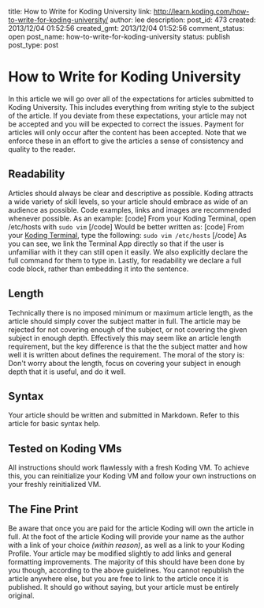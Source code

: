 title: How to Write for Koding University
link: http://learn.koding.com/how-to-write-for-koding-university/
author: lee
description: 
post_id: 473
created: 2013/12/04 01:52:56
created_gmt: 2013/12/04 01:52:56
comment_status: open
post_name: how-to-write-for-koding-university
status: publish
post_type: post

# How to Write for Koding University

In this article we will go over all of the expectations for articles submitted to Koding University. This includes everything from writing style to the subject of the article. If you deviate from these expectations, your article may not be accepted and you will be expected to correct the issues. Payment for articles will only occur after the content has been accepted. Note that we enforce these in an effort to give the articles a sense of consistency and quality to the reader. 

## Readability

Articles should always be clear and descriptive as possible. Koding attracts a wide variety of skill levels, so your article should embrace as wide of an audience as possible. Code examples, links and images are recommended whenever possible. As an example: [code] From your Koding Terminal, open /etc/hosts with `sudo vim` [/code] Would be better written as: [code] From your [Koding Terminal](https://koding.com/Develop/Terminal), type the following: ``` sudo vim /etc/hosts ``` [/code] As you can see, we link the Terminal App directly so that if the user is unfamiliar with it they can still open it easily. We also explicitly declare the full command for them to type in. Lastly, for readability we declare a full code block, rather than embedding it into the sentence.  

## Length

Technically there is no imposed minimum or maximum article length, as the article should simply cover the subject matter in full. The article may be rejected for not covering enough of the subject, or not covering the given subject in enough depth. Effectively this may seem like an article length requirement, but the key difference is that the the subject matter and how well it is written about defines the requirement. The moral of the story is: Don't worry about the length, focus on covering your subject in enough depth that it is useful, and do it well. 

## Syntax

Your article should be written and submitted in Markdown. Refer to this article for basic syntax help. 

## Tested on Koding VMs

All instructions should work flawlessly with a fresh Koding VM. To achieve this, you can reinitialize your Koding VM and follow your own instructions on your freshly reinitialized VM. 

## The Fine Print

Be aware that once you are paid for the article Koding will own the article in full. At the foot of the article Koding will provide your name as the author with a link of your choice _(within reason)_, as well as a link to your Koding Profile. Your article may be modified slightly to add links and general formatting improvements. The majority of this should have been done by you though, according to the above guidelines. You cannot republish the article anywhere else, but you are free to link to the article once it is published. It should go without saying, but your article must be entirely original.
